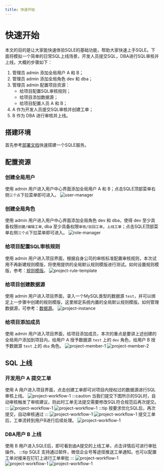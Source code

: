 ```yaml
---
title: 快速开始
---
```

# 快速开始
本文的目的是让大家能快速体验SQLE的基础功能，帮助大家快速上手SQLE。下面将模拟一个简单的日常SQL上线场景，开发人员提交SQL，DBA进行SQL审核并上线，大概的步骤如下：
1. 管理员 admin 添加全局用户 A 和 B；
2. 管理员 admin 添加全局角色 dev 和 dba；
3. 管理员 admin 配置项目资源：
   * 给项目配置SQL审核规则；
   * 给项目添加数据源；
   * 给项目配置人员 A 和 B；
4. A 作为开发人员提交SQL审核并创建工单；
5. B 作为 DBA 进行审核并上线。
## 搭建环境
首先参考[部署文档](./deploy-manual/intro)快速搭建一个SQLE服务。
## 配置资源
### 创建全局用户
使用 admin 用户进入用户中心界面添加全局用户 A 和 B；点击SQLE顶部菜单右侧`三个点`下拉菜单即可进入。
![user-manager](./img/user-manager.png)
### 创建全局角色
使用 admin 用户进入用户中心界面添加全局角色 dev 和 dba，使得 dev 至少具备权限`创建/编辑工单`, dba 至少具备权限`审核/驳回工单`，`上线工单`；点击SQLE顶部菜单右侧`三个点`下拉菜单即可进入。
![role-manager](./img/role-manager.png)
### 给项目配置SQL审核规则
使用 admin 用户进入项目界面，根据自身公司的审核标准配置审核规则，本次试用不再新建规则模版，将使用提供的全局默认规则模版进行测试。如何设置规则模版，参考：[规则模版](./user-manual/project/rule-template-manager)。
![project-rule-template](./img/project-rule-template.png)
### 给项目创建数据源
使用 admin 用户进入项目界面，录入一个MySQL类型的数据源 `test`，并可以绑定上一步骤中创建的规则模版，这里绑定系统内置的全局默认规则模版。如何管理数据源，可参考：[数据源](./user-manual/project/instance-manager)。
![project-instance](./img/project-instance.png)
### 给项目添加成员
使用 admin 用户进入项目界面，给项目添加成员，本次的重点是要讲上述创建的全局用户添加到项目内，给用户 A 授予数据源 `test` 上的 `dev` 角色，给用户 B 授予数据源 `test` 上的 `dba` 角色。
![project-member-1](./img/project-member-1.png)
![project-member-2](./img/project-member-2.png)
## SQL 上线
### 开发用户 A 提交工单
使用 A 用户进入项目界面，点击创建工单即可对项目内授权过的数据源进行SQL审核上线。
![project-workflow-1](./img/project-workflow-1.png)
:::caution
当我们提交下图所示的SQL时，自动审核触发了审核建议，则此时工单无法提交需要修改SQL符合规范后再次提交。
:::
![project-workflow-1](./img/project-workflow-2.png)
![project-workflow-1](./img/project-workflow-3.png)
:::tip
按要求优化SQL后，再次提交，自动审核通过
:::
![project-workflow-1](./img/project-workflow-4.png)
![project-workflow-1](./img/project-workflow-5.png)
提交工单后，工单流转到用户B进行后续处理。
![project-workflow-1](./img/project-workflow-6.png)
### DBA用户 B 上线
使用 B 用户进入SQLE后，即可看到由A提交的上线工单，点击详情后可进行审批操作。
:::tip
SQLE 支持通过邮件，微信企业号等途径推送工单通知。也可以配置工单对接来在钉钉上进行工单审批
:::
![project-workflow-1](./img/project-workflow-7.png)
![project-workflow-1](./img/project-workflow-8.png)
![project-workflow-1](./img/project-workflow-9.png)